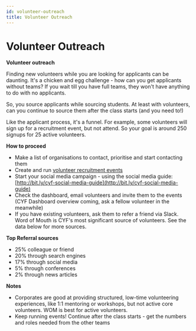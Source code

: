 ```yaml
---
id: volunteer-outreach
title: Volunteer Outreach
---
```


# Volunteer Outreach

**Volunteer outreach**

Finding new volunteers while you are looking for applicants can be daunting. It's a chicken and egg challenge - how can you get applicants without teams? If you wait till you have full teams, they won't have anything to do with no applicants.

So, you source applicants while sourcing students. At least with volunteers, can you continue to source them after the class starts \(and you need to!\)

Like the applicant process, it's a funnel. For example, some volunteers will sign up for a recruitment event, but not attend. So your goal is around 250 signups for 25 active volunteers.

**How to proceed**

* Make a list of organisations to contact, prioritise and start contacting them
* Create and run [volunteer recruitment events](https://docs.codeyourfuture.io/teams/ambassadors/volunteer-outreach/welcome-event)
* Start your social media campaign - using the social media guide: [http://bit.ly/cyf-social-media-guide](http://bit.ly/cyf-social-media-guide) 
* Check the dashboard, email volunteers and invite them to the events \(CYF Dashboard overview coming, ask a fellow volunteer in the meanwhile\)
* If you have existing volunteers, ask them to refer a friend via Slack. Word of Mouth is CYF's most significant source of volunteers. See the data below for more sources. 

**Top Referral sources**

* 25% colleague or friend
* 20% through search engines
* 17% through social media
* 5% through conferences
* 2% through news articles

**Notes**

* Corporates are good at providing structured, low-time volunteering experiences, like 1:1 mentoring or workshops, but not active core volunteers. WOM is best for active volunteers. 
* Keep running events! Continue after the class starts - get the numbers and roles needed from the other teams

